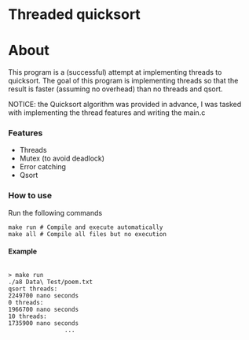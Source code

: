# Threaded quicksort



# About
This program is a (successful) attempt at implementing threads to quicksort. The goal of this program is implementing threads so that the result is faster (assuming no overhead) than no threads and qsort.

NOTICE: the Quicksort algorithm was provided in advance, I was tasked with implementing the thread features and writing the main.c

### Features

- Threads
- Mutex (to avoid deadlock)
- Error catching
- Qsort
### How to use
Run the following commands
```
make run # Compile and execute automatically
make all # Compile all files but no execution

```


#### Example
```

> make run
./a8 Data\ Test/poem.txt
qsort threads:
2249700 nano seconds
0 threads:
1966700 nano seconds
10 threads:
1735900 nano seconds
                ...
```